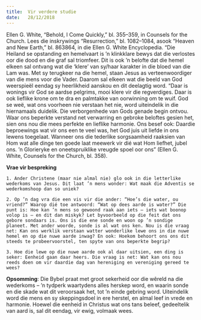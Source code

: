 ```yaml
---
title:  Vir verdere studie
date:   28/12/2018
---
```


Ellen G. White, “Behold, I Come Quickly,” bl. 355–359, in Counsels for the Church. Lees die inskrywings “Resurrection,” bl. 1082–1084, asook “Heaven and New Earth,” bl. 863864, in die Ellen G. White Encyclopedia. “Die Heiland se opstanding en hemelvaart is ’n klinkklare bewys dat die verlostes oor die dood en die graf sal triomfeer. Dit is ook ’n belofte dat die hemel elkeen sal ontvang wat die ‘klere’ van sy/haar karakter in die bloed van die Lam was. Met sy terugkeer na die hemel, staan Jesus as verteenwoordiger van die mens voor die Vader. Daarom sal elkeen wat die beeld van God weerspieël eendag sy heerlikheid aanskou en dit deelagtig word. “Daar is wonings vir God se aardse pelgrims, mooi klere vir die regverdiges. Daar is ook lieflike krone om te dra en palmtakke van oorwinning om te wuif. God se weë, wat ons voorheen nie verstaan het nie, word uiteindelik in die hiernamaals duidelik. Die verborgenhede van Gods genade begin ontvou. Waar ons beperkte verstand net verwarring en gebroke beloftes gesien het, sien ons nou die mees perfekte en lieflike harmonie. Ons besef ook: Daardie beproewings wat vir ons een te veel was, het God juis uit liefde in ons lewens toegelaat. Wanneer ons die tederlike sorgsaamheid raaksien van Hom wat alle dinge ten goede laat meewerk vir dié wat Hom liefhet, jubel ons. ’n Glorieryke en oneetspruiklike vreugde spoel oor ons” (Ellen G. White, Counsels for the Church, bl. 358). 

**Vrae vir bespreking** 

`1. Ander Christene (maar nie almal nie) glo ook in die letterlike wederkoms van Jesus. Dit laat ’n mens wonder: Wat maak die Adventis se wederkomshoop dan so uniek?` 

`2. Op ’n dag vra die een vis vir die ander: “Hoe’s die water, ou vriend?” Waarop dié toe antwoord: “Wat op dees aarde is water?” Die punt is: Hoe kan ’n mens so gewoond raak aan iets – iets wat boonop volop is – en dit dan miskyk? Let byvoorbeeld op die feit dat ons gebore sondaars is. Ons is die ene sonde en woon op ’n sondige planeet. Met ander woorde, sonde is al wat ons ken. Nou is die vraag net: Kan ons werklik verstaan watter wonderlike lewe ons in die nuwe hemel en op die nuwe aarde inwag? En ook: Hoekom behoort ons ons dit steeds te probeervoorstel, ten spyte van ons beperkte begrip?`

`3. Hoe die lewe op die nuwe aarde ook al daar uitsien, een ding is seker: Eenheid gaan daar heers. Die vraag is net: Wat kan ons nou reeds doen om vir daardie dag van hereniging en vereniging gereed te wees?` 

**Opsomming**: Die Bybel praat met groot sekerheid oor die wêreld na die wederkoms – ’n tydperk waartydens alles herskep word, en waarin sonde en die skade wat dit veroorsaak het, tot ’n einde gebring word. Uiteindelik word die mens en sy skeppingsdoel in ere herstel, en almal leef in vrede en harmonie. Hoewel die eenheid in Christus wat ons tans beleef, gedeeltelik van aard is, sal dit eendag, vir ewig, volmaak wees.